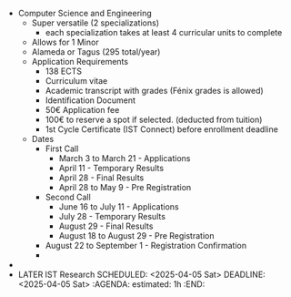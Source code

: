 - Computer Science and Engineering
	- Super versatile (2 specializations)
		- each specialization takes at least 4 curricular units to complete
	- Allows for 1 Minor
	- Alameda or Tagus (295 total/year)
	- Application Requirements
		- 138 ECTS
		- Curriculum vitae
		- Academic transcript with grades (Fénix grades is allowed)
		- Identification Document
		- 50€ Application fee
		- 100€ to reserve a spot if selected. (deducted from tuition)
		- 1st Cycle Certificate (IST Connect) before enrollment deadline
	- Dates
		- First Call
			- March 3 to March 21 - Applications
			- April 11 - Temporary Results
			- April 28 - Final Results
			- April 28 to May 9 - Pre Registration
		- Second Call
			- June 16 to July 11 - Applications
			- July 28 - Temporary Results
			- August 29 - Final Results
			- August 18 to August 29 - Pre Registration
		- August 22 to September 1 - Registration Confirmation
		-
-
- LATER IST Research
  SCHEDULED: <2025-04-05 Sat>
  DEADLINE: <2025-04-05 Sat>
  :AGENDA:
  estimated: 1h
  :END: